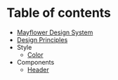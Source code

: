 # Table of contents

* [Mayflower Design System](README.md)
* [Design Principles](design-principles.md)
* Style
  * [Color](style/Color.md)
* Components
  * [Header](components/Header.md)

